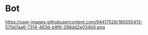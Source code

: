 # Bot
https://user-images.githubusercontent.com/94417526/185055413-570d7aa6-7314-463d-b9f6-298dd2e034b0.png
